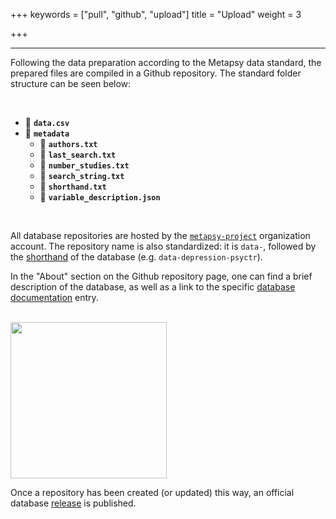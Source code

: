 +++
keywords = ["pull", "github", "upload"]
title = "Upload"
weight = 3

+++
***

Following the data preparation according to the Metapsy data standard, the prepared files are compiled in a Github repository. The standard folder structure can be seen below:

<br>

* 💾 **`data.csv`**
* 📁 **`metadata`**
  * 📄 **`authors.txt`**
  * 📄 **`last_search.txt`**
  * 📄 **`number_studies.txt`**
  * 📄 **`search_string.txt`**
  * 📄 **`shorthand.txt`**
  * 📄 **`variable_description.json`**

<br>

All database repositories are hosted by the [`metapsy-project`](https://github.com/metapsy-project) organization account. The repository name is also standardized: it is `data-`, followed by the [shorthand](https://docs.metapsy.org/databases/#shorthand) of the database (e.g. `data-depression-psyctr`).

In the "About" section on the Github repository page, one can find a brief description of the database, as well as a link to the specific [database documentation](https://docs.metapsy.org/databases/) entry.  

<br>

<img src="/uploads/gh-info.png" width="250px">

<br>

Once a repository has been created (or updated) this way, an official database [release](https://docs.metapsy.org/release/) is published. 


<br></br>